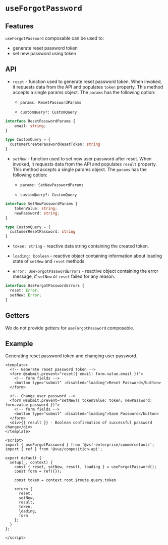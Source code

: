 # `useForgotPassword`

## Features

`useForgotPassword` composable can be used to:

* generate reset password token
* set new password using token

## API

- `reset` - function used to generate reset password token. When invoked, it requests data from the API and populates `token` property. This method accepts a single params object. The `params` has the following option:

  - `params: ResetPasswordParams`

  - `customQuery?: CustomQuery`

```typescript
interface ResetPasswordParams {
    email: string;
}

type CustomQuery = {
  customerCreatePasswordResetToken: string
}
```

- `setNew` - function used to set new user password after reset. When invoked, it requests data from the API and populates `result` property. This method accepts a single params object. The `params` has the following option:

  - `params: SetNewPasswordParams`
  
  - `customQuery?: CustomQuery`

```typescript
interface SetNewPasswordParams {
    tokenValue: string;
    newPassword: string;
}

type CustomQuery = {
  customerResetPassword: string
}
```

- `token: string` - reactive data string containing the created token.

- `loading: boolean` - reactive object containing information about loading state of `setNew` and `reset` methods.

- `error: UseForgotPasswordErrors` - reactive object containing the error message, if `setNew` or `reset` failed for any reason.

```ts
interface UseForgotPasswordErrors {
  reset: Error;
  setNew: Error;
}
```

## Getters

We do not provide getters for `useForgotPassword` composable.

## Example

Generating reset password token and changing user password.

```vue
<template>
  <!-- Generate reset password token -->
  <form @submit.prevent="reset({ email: form.value.email })">
    <!-- form fields -->
    <button type="submit" :disabled="loading">Reset Password</button>
  </form>

  <!-- Change user password -->
  <form @submit.prevent="setNew({ tokenValue: token, newPassword: form.value.password })">
    <!-- form fields -->
    <button type="submit" :disabled="loading">Save Password</button>
  </form>
  <div>{{ result }} - Boolean confirmation of successful password change</div>
</template>

<script>
import { useForgotPassword } from '@vsf-enterprise/commercetools';
import { ref } from '@vue/composition-api';

export default {
  setup(_, context) {
    const { reset, setNew, result, loading } = useForgotPassword();
    const form = ref({});

    const token = context.root.$route.query.token

    return {
      reset,
      setNew,
      result,
      token,
      loading,
      form
    };
  }
};

</script>
```
